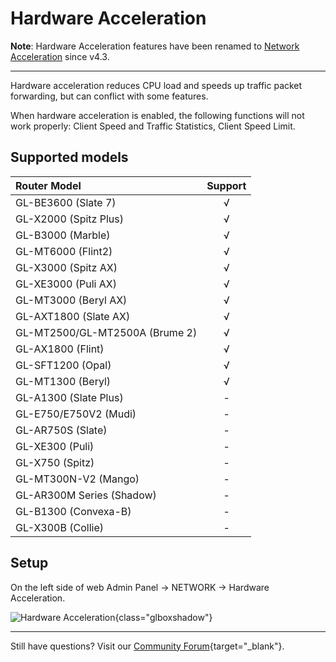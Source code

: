# Hardware Acceleration

**Note**: Hardware Acceleration features have been renamed to [Network Acceleration](network_acceleration.md) since v4.3.

---

Hardware acceleration reduces CPU load and speeds up traffic packet forwarding, but can conflict with some features.

When hardware acceleration is enabled, the following functions will not work properly: Client Speed and Traffic Statistics, Client Speed Limit.

## Supported models

| Router Model                   | Support   |
| :----------------------------- | :-------: |
| GL-BE3600 (Slate 7)            | √         |
| GL-X2000 (Spitz Plus)          | √         |
| GL-B3000 (Marble)              | √         |
| GL-MT6000 (Flint2)             | √         |
| GL-X3000 (Spitz AX)            | √         |
| GL-XE3000 (Puli AX)            | √         |
| GL-MT3000 (Beryl AX)           | √         |
| GL-AXT1800 (Slate AX)          | √         |
| GL-MT2500/GL-MT2500A (Brume 2) | √         |
| GL-AX1800 (Flint)              | √         |
| GL-SFT1200 (Opal)              | √         |
| GL-MT1300 (Beryl)              | √         |
| GL-A1300 (Slate Plus)          | -         |
| GL-E750/E750V2 (Mudi)          | -         |
| GL-AR750S (Slate)              | -         |
| GL-XE300 (Puli)                | -         |
| GL-X750 (Spitz)                | -         |
| GL-MT300N-V2 (Mango)           | -         |
| GL-AR300M Series (Shadow)      | -         |
| GL-B1300 (Convexa-B)           | -         |
| GL-X300B (Collie)              | -         |

## Setup

On the left side of web Admin Panel -> NETWORK -> Hardware Acceleration.

![Hardware Acceleration](https://static.gl-inet.com/docs/router/en/4/tutorials/hardware_acceleration/hardware_acceleration.png){class="glboxshadow"}

---

Still have questions? Visit our [Community Forum](https://forum.gl-inet.com){target="_blank"}.
